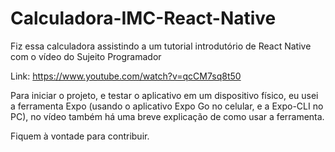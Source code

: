 # Calculadora-IMC-React-Native

Fiz essa calculadora assistindo a um tutorial introdutório de React Native com o vídeo do Sujeito Programador

Link: https://www.youtube.com/watch?v=qcCM7sq8t50

Para iniciar o projeto, e testar o aplicativo em um dispositivo físico, eu usei a ferramenta Expo (usando o aplicativo Expo Go no celular, e a Expo-CLI no PC), no vídeo também há uma breve explicação de como usar a ferramenta.

Fiquem à vontade para contribuir.
